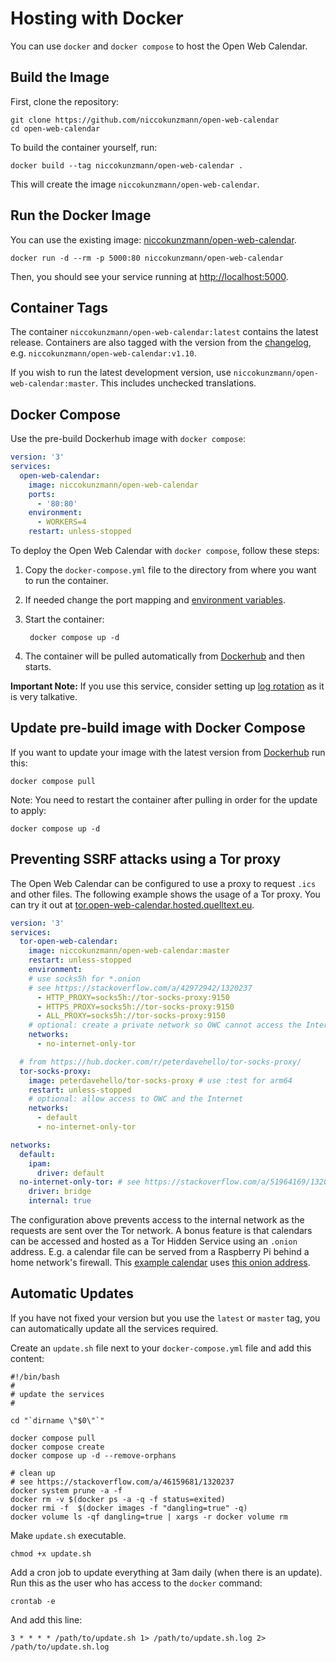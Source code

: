 # Hosting with Docker

You can use `docker` and `docker compose` to host the Open Web Calendar.

## Build the Image

First, clone the repository:

```
git clone https://github.com/niccokunzmann/open-web-calendar
cd open-web-calendar
```

To build the container yourself, run:

```
docker build --tag niccokunzmann/open-web-calendar .
```
This will create the image `niccokunzmann/open-web-calendar`.

## Run the Docker Image

You can use the existing image:
[niccokunzmann/open-web-calendar][Dockerhub].

```
docker run -d --rm -p 5000:80 niccokunzmann/open-web-calendar
```

Then, you should see your service running at [http://localhost:5000](http://localhost:5000).

## Container Tags

The container `niccokunzmann/open-web-calendar:latest` contains the latest release.
Containers are also tagged with the version from the [changelog](../changelog.md), e.g.
`niccokunzmann/open-web-calendar:v1.10`.

If you wish to run the latest development version, use `niccokunzmann/open-web-calendar:master`.
This includes unchecked translations.

## Docker Compose

Use the pre-build Dockerhub image with `docker compose`:

``` YAML
version: '3'
services:
  open-web-calendar:
    image: niccokunzmann/open-web-calendar
    ports:
      - '80:80'
    environment:
      - WORKERS=4
    restart: unless-stopped
```

To deploy the Open Web Calendar with `docker compose`, follow these steps:

1. Copy the `docker-compose.yml` file to the directory from where you want to run the container.
2. If needed change the port mapping and [environment variables](self.md#environment-variables).
3. Start the container:

        docker compose up -d

4. The container will be pulled automatically from [Dockerhub] and then starts.

**Important Note:** If you use this service, consider setting up
[log rotation](https://ishitashah142.medium.com/why-rotating-docker-logs-is-important-how-to-rotate-docker-logs-840520e4c47)
as it is very talkative.

## Update pre-build image with Docker Compose

If you want to update your image with the latest version from [Dockerhub] run this:

    docker compose pull

Note: You need to restart the container after pulling in order for the update to apply:

    docker compose up -d

## Preventing SSRF attacks using a Tor proxy

The Open Web Calendar can be configured to use a proxy to request `.ics`
and other files. The following example shows the usage of a Tor proxy.
You can try it out at
[tor.open-web-calendar.hosted.quelltext.eu](https://tor.open-web-calendar.hosted.quelltext.eu/).


``` YAML
version: '3'
services:
  tor-open-web-calendar:
    image: niccokunzmann/open-web-calendar:master
    restart: unless-stopped
    environment:
    # use socks5h for *.onion
    # see https://stackoverflow.com/a/42972942/1320237
      - HTTP_PROXY=socks5h://tor-socks-proxy:9150
      - HTTPS_PROXY=socks5h://tor-socks-proxy:9150
      - ALL_PROXY=socks5h://tor-socks-proxy:9150
    # optional: create a private network so OWC cannot access the Internet directly
    networks:
      - no-internet-only-tor

  # from https://hub.docker.com/r/peterdavehello/tor-socks-proxy/
  tor-socks-proxy:
    image: peterdavehello/tor-socks-proxy # use :test for arm64
    restart: unless-stopped
    # optional: allow access to OWC and the Internet
    networks:
      - default
      - no-internet-only-tor

networks:
  default:
    ipam:
      driver: default
  no-internet-only-tor: # see https://stackoverflow.com/a/51964169/1320237
    driver: bridge
    internal: true

```

The configuration above prevents access to the internal network as the
requests are sent over the Tor network.
A bonus feature is that calendars can be accessed and hosted as a
Tor Hidden Service using an `.onion` address.
E.g. a calendar file can be served from a Raspberry Pi behind a home
network's firewall.
This [example calendar](https://tor.open-web-calendar.hosted.quelltext.eu/calendar.html?url=http%3A%2F%2F3nbwmxezp5hfdylggjjegrkv5ljuhguyuisgotrjksepeyc2hax2lxyd.onion%2Fone-day-event-repeat-every-day.ics) uses [this onion address](http://3nbwmxezp5hfdylggjjegrkv5ljuhguyuisgotrjksepeyc2hax2lxyd.onion/one-day-event-repeat-every-day.ics).

## Automatic Updates

If you have not fixed your version but you use the `latest` or `master` tag,
you can automatically update all the services required.

Create an `update.sh` file next to your `docker-compose.yml` file and add this content:

    #!/bin/bash
    #
    # update the services
    #

    cd "`dirname \"$0\"`"

    docker compose pull
    docker compose create
    docker compose up -d --remove-orphans

    # clean up
    # see https://stackoverflow.com/a/46159681/1320237
    docker system prune -a -f
    docker rm -v $(docker ps -a -q -f status=exited)
    docker rmi -f  $(docker images -f "dangling=true" -q)
    docker volume ls -qf dangling=true | xargs -r docker volume rm

Make `update.sh` executable.

    chmod +x update.sh

Add a cron job to update everything at 3am daily (when there is an update).
Run this as the user who has access to the `docker` command:

    crontab -e

And add this line:

    3 * * * * /path/to/update.sh 1> /path/to/update.sh.log 2> /path/to/update.sh.log

[Dockerhub]: {{link.dockerhub}}

